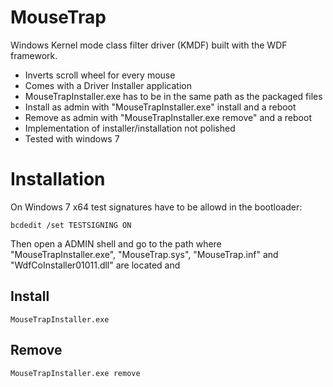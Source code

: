 # MouseTrap

Windows Kernel mode class filter driver (KMDF) built with the WDF framework.

* Inverts scroll wheel for every mouse
* Comes with a Driver Installer application
* MouseTrapInstaller.exe has to be in the same path as the packaged files
* Install as admin with "MouseTrapInstaller.exe" install and a reboot
* Remove as admin with "MouseTrapInstaller.exe remove" and a reboot
* Implementation of installer/installation not polished
* Tested with windows 7 

# Installation 

On Windows 7 x64 test signatures have to be allowd in the bootloader:

	bcdedit /set TESTSIGNING ON

Then open a ADMIN shell and go to the path where "MouseTrapInstaller.exe", "MouseTrap.sys", "MouseTrap.inf" and "WdfCoInstaller01011.dll" are located and

## Install

	MouseTrapInstaller.exe
	
## Remove

	MouseTrapInstaller.exe remove
